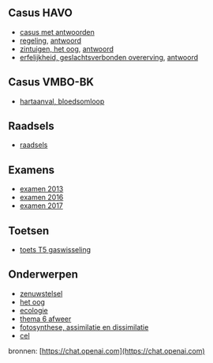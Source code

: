 ## Casus HAVO
* [casus met antwoorden](casus/casus_1.md)
* [regeling](casus/regeling.md),  	[antwoord](casus/regeling_antwoord.md)
* [zintuigen, het oog](casus/oog.md),
[antwoord](casus/oog_antwoord.md)
* [erfelijkheid, geslachtsverbonden overerving](casus/erfelijkheid.md), [antwoord](casus/erfelijkheid_antwoord.md)


## Casus VMBO-BK
* [hartaanval, bloedsomloop](casusbk/bloedsomloop_hartaanval.md)

## Raadsels
* [raadsels](raadsels/havoraadsels.md)

## Examens
* [examen 2013](examen2013havo.md)
* [examen 2016](examen2016havo.md)
* [examen 2017](examen2017havo.md)

## Toetsen
* [toets T5 gaswisseling](H5T5gaswisseling.md)

## Onderwerpen
* [zenuwstelsel](hetzenuwstelsel.md)
* [het oog](hetoog.md)
* [ecologie](ecologie.md)
* [thema 6 afweer](afweer.md)
* [fotosynthese, assimilatie en dissimilatie](assimilatie.md)
* [cel](cel.md)

bronnen:  [https://chat.openai.com](https://chat.openai.com)